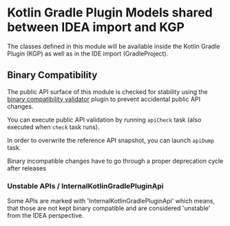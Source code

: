 # Kotlin Gradle Plugin Models shared between IDEA import and KGP

The classes defined in this module will be available inside the Kotlin Gradle Plugin (KGP)
as well as in the IDE import (GradleProject).

## Binary Compatibility

The public API surface of this module is checked for stability
using the [binary compatibility validator](https://github.com/Kotlin/binary-compatibility-validator/) plugin
to prevent accidental public API changes.

You can execute public API validation by running `apiCheck` task (also executed when `check` task runs).

In order to overwrite the reference API snapshot, you can launch `apiDump` task.

Binary incompatible changes have to go through a proper deprecation cycle after releases

### Unstable APIs / InternalKotlinGradlePluginApi

Some APIs are marked with 'InternalKotlinGradlePluginApi' which means, that those are not kept binary compatible and are considered 'unstable' from
the IDEA perspective.
